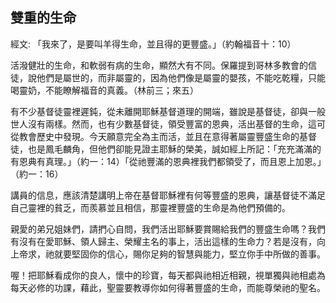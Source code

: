 ## 雙重的生命 ##

經文: 「我來了，是要叫羊得生命，並且得的更豐盛。」（約翰福音十：10）



活潑健壯的生命，和軟弱有病的生命，顯然大有不同。保羅提到哥林多教會的信徒，說他們是屬世的，而非屬靈的，因為他們像是屬靈的嬰孩，不能吃乾糧，只能喝靈奶，不能瞭解福音的真義。（林前三；來五）

有不少基督徒靈裡遲鈍，從未離開耶穌基督道理的開端，雖說是基督徒，卻與一般世人沒有兩樣。然而，也有少數基督徒，領受豐富的恩典，活出基督的生命，這可從教會歷史中發現。今天願意完全為主而活，並且在意得著屬靈豐盛生命的基督徒，也是鳳毛麟角，但他們卻能見證主耶穌的榮美，誠如經上所記：「充充滿滿的有恩典有真理。」（約一：14）「從祂豐滿的恩典裡我們都領受了，而且恩上加恩。」（約一：16）

講員的信息，應該清楚講明上帝在基督耶穌裡有何等豐盛的恩典，讓基督徒不滿足自己靈裡的貧乏，而羨慕並且相信，那靈裡豐盛的生命是為他們預備的。

親愛的弟兄姐妹們，請捫心自問，我們活出耶穌要賞賜給我們的豐盛生命嗎？我們有沒有在愛耶穌、領人歸主、榮耀主名的事上，活出這樣的生命力？若是沒有，向上帝求，祂就要堅固你的信心，賜你足夠的智慧與能力，堅立你手中所做的善事。

喔！把耶穌看成你的良人，懷中的珍寶，每天都與祂相近相親，視單獨與祂相處為每天必修的功課，藉此，聖靈要教導你如何得著豐盛的生命，而能尊榮祂的聖名。